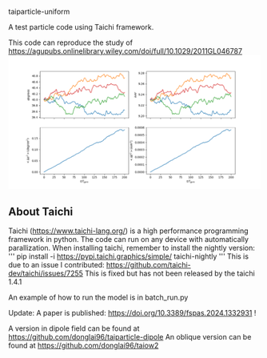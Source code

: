  taiparticle-uniform

A test particle code using Taichi framework.


This code can reproduce the study of https://agupubs.onlinelibrary.wiley.com/doi/full/10.1029/2011GL046787
![plot](./test/example.png)


## About Taichi
Taichi (https://www.taichi-lang.org/) is a high performance programming framework in python. The code can run on any device with automatically parallization.
When installing taichi, remember to install the nightly version:
'''
pip install -i https://pypi.taichi.graphics/simple/ taichi-nightly
'''
This is due to an issue I contributed: https://github.com/taichi-dev/taichi/issues/7255
This is fixed but has not been released by the taichi 1.4.1

An example of how to run the model is in batch_run.py

Update: A paper is published: https://doi.org/10.3389/fspas.2024.1332931 !

A version in dipole field can be found at https://github.com/donglai96/taiparticle-dipole
An oblique version can be found at https://github.com/donglai96/taiow2
